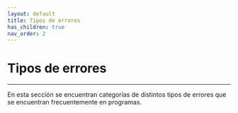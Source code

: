 ```yaml
---
layout: default
title: Tipos de errores
has_children: true
nav_order: 2
---
```


# Tipos de errores

---

En esta sección se encuentran categorías de distintos tipos de errores
que se encuentran frecuentemente en programas.